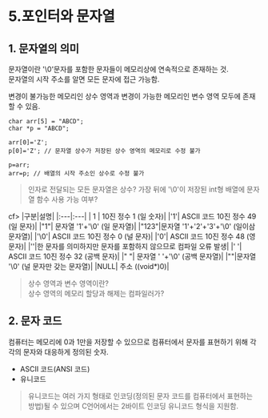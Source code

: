 5.포인터와 문자열
================
## 1. 문자열의 의미
문자열이란 '\0'문자를 포함한 문자들이 메모리상에 연속적으로 존재하는 것.  
문자열의 시작 주소를 알면 모든 문자에 접근 가능함. 
  
변경이 불가능한 메모리인 상수 영역과 변경이 가능한 메모리인 변수 영역 모두에 존재할 수 있음.  

    char arr[5] = "ABCD";
    char *p = "ABCD";
    
    arr[0]='Z';
    p[0]='Z'; // 문자열 상수가 저장된 상수 영역의 메모리로 수정 불가

    p=arr;
    arr=p; // 배열의 시작 주소인 상수로 수정 불가

> 인자로 전달되는 모든 문자열은 상수?
> 가장 뒤에 '\0'이 저장된 int형 배열에 문자열 함수 사용 가능 여부?   

cf> 
|구분|설명|
|:---|:---|
| 1 | 10진 정수 1 (일 숫자)|
|'1'| ASCII 코드 10진 정수 49 (일 문자)|
|"1"| 문자열 '1'+'\0' (일 문자열)|
|"123"|문자열 '1'+'2'+'3'+'\0' (일이삼 문자열)|
|'\0'| ASCII 코드 10진 정수 0 (널 문자)|
|'0'| ASCII 코드 10진 정수 48 (영 문자)|
|''|한 문자를 의미하지만 문자를 포함하지 않으므로 컴파일 오류 발생|
|' '| ASCII 코드 10진 정수 32 (공백 문자)|
|" "| 문자열 ' '+'\0' (공백 문자열)|
|""|문자열 '\0' (널 문자만 갖는 문자열)|
|NULL| 주소 ((void*)0)|

> 상수 영역과 변수 영역이란?  
> 상수 영역의 메모리 할당과 해제는 컴파일러가?  

## 2. 문자 코드
컴퓨터는 메모리에 0과 1만을 저장할 수 있으므로 컴퓨터에서 문자를 표현하기 위해 각각의 문자와 대응하게 정의된 숫자.
* ASCII 코드(ANSI 코드)
* 유니코드
> 유니코드는 여러 가지 형태로 인코딩(정의된 문자 코드를 컴퓨터에서 표현하는 방법)될 수 있으며 C언어에서는 2바이트 인코딩 유니코드 형식을 지원함.